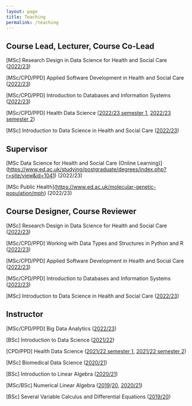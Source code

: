 ```yaml
---
layout: page
title: Teaching
permalink: /teaching
---
```


## Course Lead, Lecturer, Course Co-Lead

\[MSc\] Research Design in Data Science for Health and Social Care ([2022/23](http://www.drps.ed.ac.uk/22-23/dpt/cxhein11057.htm))

\[MSc/CPD/PPD\] Applied Software Development in Health and Social Care ([2022/23](http://www.drps.ed.ac.uk/23-24/dpt/cxhein11062.htm))

\[MSc/CPD/PPD\] Introduction to Databases and Information Systems ([2022/23](http://www.drps.ed.ac.uk/22-23/dpt/cxhein11048.htm))

\[MSc/CPD/PPD\] Health Data Science ([2022/23 semester 1](http://www.drps.ed.ac.uk/22-23/dpt/cxglhe11086.htm), [2022/23 semester 2](http://www.drps.ed.ac.uk/22-23/dpt/cxglhe11086.htm))

\[MSc\] Introduction to Data Science in Health and Social Care ([2022/23](http://www.drps.ed.ac.uk/22-23/dpt/cxhein11037.htm))


## Supervisor

\[MSc Data Science for Health and Social Care (Online Learning)\](https://www.ed.ac.uk/studying/postgraduate/degrees/index.php?r=site/view&id=1041) (2022/23)

\[MSc Public Health\](https://www.ed.ac.uk/molecular-genetic-population/mph) (2022/23)


## Course Designer, Course Reviewer

\[MSc\] Research Design in Data Science for Health and Social Care ([2022/23](http://www.drps.ed.ac.uk/22-23/dpt/cxhein11057.htm))

\[MSc/CPD/PPD\] Working with Data Types and Structures in Python and R ([2022/23](http://www.drps.ed.ac.uk/22-23/dpt/cxhein11050.htm))

\[MSc/CPD/PPD\] Applied Software Development in Health and Social Care ([2022/23](http://www.drps.ed.ac.uk/23-24/dpt/cxhein11062.htm))

\[MSc/CPD/PPD\] Introduction to Databases and Information Systems ([2022/23](http://www.drps.ed.ac.uk/22-23/dpt/cxhein11048.htm))

\[MSc\] Introduction to Data Science in Health and Social Care ([2022/23](http://www.drps.ed.ac.uk/22-23/dpt/cxhein11037.htm))


## Instructor

\[MSc/CPD/PPD\] Big Data Analytics ([2022/23](http://www.drps.ed.ac.uk/22-23/dpt/cxhein11055.htm))

\[BSc\] Introduction to Data Science ([2021/22](http://www.drps.ed.ac.uk/21-22/dpt/cxmath08077.htm))

\[CPD/PPD\] Health Data Science ([2021/22 semester 1](http://www.drps.ed.ac.uk/21-22/dpt/cxglhe11086.htm), [2021/22 semester 2](http://www.drps.ed.ac.uk/21-22/dpt/cxglhe11086.htm))

\[MSc\] Biomedical Data Science ([2020/21](http://www.drps.ed.ac.uk/20-21/dpt/cxmath11174.htm))

\[BSc\] Introduction to Linear Algebra ([2020/21](http://www.drps.ed.ac.uk/20-21/dpt/cxmath08057.htm))

\[MSc/BSc\] Numerical Linear Algebra ([2019](http://www.drps.ed.ac.uk/19-20/dpt/cxmath11196.htm)/[20](http://www.drps.ed.ac.uk/19-20/dpt/cxmath10098.htm), [2020/21](http://www.drps.ed.ac.uk/20-21/dpt/cxmath10098.htm))

\[BSc\] Several Variable Calculus and Differential Equations ([2019/20](http://www.drps.ed.ac.uk/19-20/dpt/cxmath08063.htm))